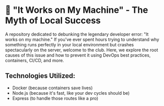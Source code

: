 # 🔹 "It Works on My Machine" - The Myth of Local Success

A repository dedicated to debunking the legendary developer error: "It works on my machine." If you've ever spent hours trying to understand why something runs perfectly in your local environment but crashes spectacularly on the server, welcome to the club. Here, we explore the root causes of this issue and how to prevent it using DevOps best practices, containers, CI/CD, and more.

## Technologies Utilized:

- Docker (because containers save lives)
- Node.js (because it's fast, like your dev cycles should be)
- Express (to handle those routes like a pro)
